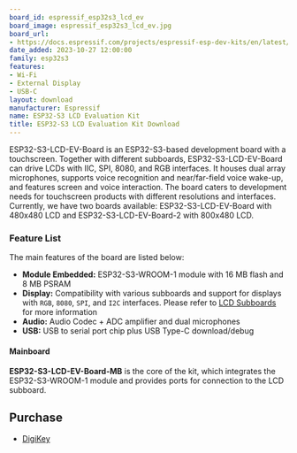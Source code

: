 ```yaml
---
board_id: espressif_esp32s3_lcd_ev
board_image: espressif_esp32s3_lcd_ev.jpg
board_url:
- https://docs.espressif.com/projects/espressif-esp-dev-kits/en/latest/esp32s3/esp32-s3-lcd-ev-board/user_guide.html
date_added: 2023-10-27 12:00:00
family: esp32s3
features:
- Wi-Fi
- External Display
- USB-C
layout: download
manufacturer: Espressif
name: ESP32-S3 LCD Evaluation Kit
title: ESP32-S3 LCD Evaluation Kit Download
---
```


ESP32-S3-LCD-EV-Board is an ESP32-S3-based development board with a touchscreen. Together with different subboards, ESP32-S3-LCD-EV-Board can drive LCDs with IIC, SPI, 8080, and RGB interfaces. It houses dual array microphones, supports voice recognition and near/far-field voice wake-up, and features screen and voice interaction. The board caters to development needs for touchscreen products with different resolutions and interfaces. Currently, we have two boards available: ESP32-S3-LCD-EV-Board with 480x480 LCD and ESP32-S3-LCD-EV-Board-2 with 800x480 LCD.

### Feature List

The main features of the board are listed below:

- **Module Embedded:** ESP32-S3-WROOM-1 module with 16 MB flash and 8 MB PSRAM
- **Display:** Compatibility with various subboards and support for displays with `RGB`, `8080`, `SPI`, and `I2C` interfaces. Please refer to [LCD Subboards](https://docs.espressif.com/projects/espressif-esp-dev-kits/en/latest/esp32s3/esp32-s3-lcd-ev-board/user_guide.html#lcd-subboards) for more information
- **Audio:** Audio Codec + ADC amplifier and dual microphones
- **USB:** USB to serial port chip plus USB Type-C download/debug

#### Mainboard

**ESP32-S3-LCD-EV-Board-MB** is the core of the kit, which integrates the ESP32-S3-WROOM-1 module and provides ports for connection to the LCD subboard.

## Purchase

* [DigiKey](https://www.digikey.com/en/products/detail/espressif-systems/ESP32-S3-LCD-EV-BOARD/20685871)
